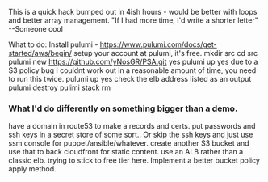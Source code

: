 This is a quick hack bumped out in 4ish hours - would be better with loops and better array management.
   "If I had more time, I'd write a shorter letter"
     --Someone cool

What to do:
  Install pulumi - https://www.pulumi.com/docs/get-started/aws/begin/
  setup your account at pulumi, it's free.
  mkdir src
  cd src
  pulumi new https://github.com/yNosGR/PSA.git
    yes
  pulumi up
    yes
  due to a S3 policy bug I couldnt work out in a reasonable amount of time, you need to run this twice.
  pulumi up
    yes
  check the elb address listed as an output
  pulumi destroy
  pulimi stack rm
  
### What I'd do differently on something bigger than a demo.
have a domain in route53 to make a records and certs. 
put passwords and ssh keys in a secret store of some sort.. Or skip the ssh keys and just use ssm console for puppet/ansible/whatever.
create another S3 bucket and use that to back cloudfront for static content.
use an ALB rather than a classic elb. trying to stick to free tier here.
Implement a better bucket policy apply method.



